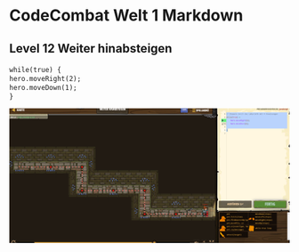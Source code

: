 # CodeCombat Welt 1 Markdown 
## Level 12 Weiter hinabsteigen
```
while(true) {
hero.moveRight(2);
hero.moveDown(1);  
}
```
![Alt text](image-12.png)
